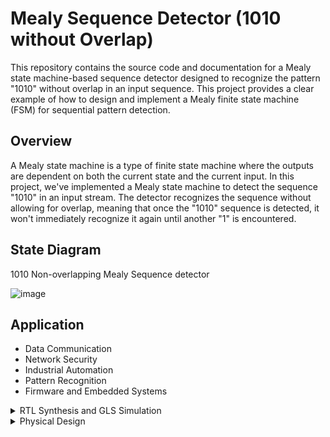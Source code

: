 # Mealy Sequence Detector (1010 without Overlap)
This repository contains the source code and documentation for a Mealy state machine-based sequence detector designed to recognize the pattern "1010" without overlap in an input sequence. This project provides a clear example of how to design and implement a Mealy finite state machine (FSM) for sequential pattern detection.

## Overview
A Mealy state machine is a type of finite state machine where the outputs are dependent on both the current state and the current input. In this project, we've implemented a Mealy state machine to detect the sequence "1010" in an input stream. The detector recognizes the sequence without allowing for overlap, meaning that once the "1010" sequence is detected, it won't immediately recognize it again until another "1" is encountered.

## State Diagram

1010 Non-overlapping Mealy Sequence detector



![image](https://github.com/JBavitha/pes_sdw/assets/142578450/f5ad4b29-5984-475b-8d80-4b01c9a8a05a)

## Application
- Data Communication
- Network Security
- Industrial Automation
- Pattern Recognition
- Firmware and Embedded Systems

<details>

<summary>RTL Synthesis and GLS Simulation</summary>



## Tools Used in RTL to GLS flow are:

1.iVerilog:
- A free and open-source Verilog simulation and synthesis tool.
- Part of the Icarus Verilog project.
- Utilized for simulating Verilog hardware description language code.
- It enables testing the design using a test bench, which applies stimulus to verify the functionality.
- Monitors input changes and evaluates corresponding output responses.

2.GTKwave:
- A free and open-source waveform viewer.
- Mainly used for visualizing simulation results produced by digital simulation tools such as Icarus Verilog.

3.Yosys:
- An open-source framework designed for Verilog RTL synthesis.
- Widely employed in digital design for converting high-level digital circuit descriptions into gate-level representations.
- Helps transform behavioral descriptions (e.g., Verilog code) into netlists, offering detailed information about the digital logic through gates and their connections.

## Functional Simulation 

To clone the repository use the below command 

```
git clone https://github.com/JBavitha/pes_sdw
```
Both the Verilog code and its corresponding testbench are loaded into the iVerilog tool.

```
vim pes_sdw.v
vim pes_sdw_tb.v
iverilog pes_sdw.v pes_sdw_tb.v
./a.out
gtkwave pes_sdw_tb.vcd

```



![Screenshot from 2023-10-21 14-52-18](https://github.com/JBavitha/pes_sdw/assets/142578450/04683d8c-aa6f-4e6e-bf60-8132f97c132b)

![Screenshot from 2023-10-21 14-44-18](https://github.com/JBavitha/pes_sdw/assets/142578450/57f07cdd-1fef-4f94-9798-419b74aaefe5)

![Screenshot from 2023-10-21 14-48-49](https://github.com/JBavitha/pes_sdw/assets/142578450/5211fbae-fc20-473e-970b-e123fad6ed2d)


**Pre synthesis Simulation result**

![Screenshot from 2023-10-21 11-54-46](https://github.com/JBavitha/pes_sdw/assets/142578450/a64737bc-8af7-4df3-9c0a-0655fd25f444)


## RTL Synthesis

```
read_liberty -lib ../lib/sky130_fd_sc_hd__tt_025C_1v80.lib
read_verilog pes_sdw.v
synth -top pes_sdw

```

![image](https://github.com/JBavitha/pes_sdw/assets/142578450/15f08c25-f610-42f1-bcd6-214167712107)

![image](https://github.com/JBavitha/pes_sdw/assets/142578450/e5f4cf9e-1d4a-4340-862c-c248de42372c)


To view the netlist

```
 abc -liberty -lib ./lib/sky130_fd_sc_hd__tt_025C_1v80.lib
 show

```

![Screenshot from 2023-10-21 12-02-53](https://github.com/JBavitha/pes_sdw/assets/142578450/62757a48-a0c2-4591-bf99-94b2914cd310)

To get .net 
```
write_verilog pes_sdw_net.v
!vim pes_sdw_net.v

```

![image](https://github.com/JBavitha/pes_sdw/assets/142578450/4df29d9c-a985-463b-85f8-0a38ab7649e6)


![image](https://github.com/JBavitha/pes_sdw/assets/142578450/c20a5362-86d0-4e69-9e62-65c9db06bc22)


To get even more simpler code type the following commands 

```
write_verilog -noattr pes_sdw_net.v
!vim pes_sdw_net.v

```

![image](https://github.com/JBavitha/pes_sdw/assets/142578450/f62f23de-03bb-40b7-94f1-8561c057ec22)

## GLS(Gate Level Simulation)

```
iverilog ../my_lib/verilog_model/primitives.v ../my_lib/verilog_model/sky130_fd_sc_hd.v pes_sdw_net.v tb_pes_sdw.v
```

![image](https://github.com/JBavitha/pes_sdw/assets/142578450/bbc59e49-52b6-4853-86c3-e5f6ffab2ad5)


```
./a.out
gtkwave pes_sdw_tb.vcd 
```
![Screenshot from 2023-10-21 12-10-08](https://github.com/JBavitha/pes_sdw/assets/142578450/c628d6b0-404a-4a61-8efb-23a7a9847545)

</details>

<details>

<summary>Physical Design</summary>



# Physical design 

- Physical design is the essential procedure that converts an abstract depiction of an electronic system, like an integrated circuit or computer chip, into a practical layout fit for manufacturing. This intricate process involves a series of stages for organizing and structuring different components, such as transistors, wiring, and connections, on a semiconductor material.

**Key facts of physical design encompass:**

 - Floorplanning: Defining the spatial arrangement of components and modules within the chip's layout.
 - Placement: Positioning individual elements like transistors and logic gates efficiently on the semiconductor substrate.
 - Routing: Establishing the interconnections or wiring between these components to facilitate data flow.
 - Clock Tree Synthesis (CTS): Structuring the clock distribution network to ensure precise synchronization throughout the chip.
 - Power Planning: Managing power distribution and consumption to maintain optimal operation and minimize energy usage.
 - Signal Integrity Analysis: Assessing the integrity of signals during transmission to prevent interference or distortion.
 - Timing Analysis: Evaluating the timing of signal propagation to meet performance requirements and minimize delays.
 - Design for Testability (DFT): Incorporating features that simplify testing and fault detection during chip production.
 - Physical Verification: Conducting rigorous checks to confirm that the physical design adheres to design rules and is free from errors.
 - Package Design: Creating the external packaging of the chip, considering factors like heat dissipation and connectivity.

## Installation of tools:

**Openlane and Docker**

- Follow the steps in the below link to install Docker
  https://docs.docker.com/engine/install/ubuntu/

- To install Openlane2
  https://openlane.readthedocs.io/en/latest/getting_started/installation/installation_ubuntu.html

### Magic

- Follow the below steps to install magic

```
git clone https://github.com/RTimothyEdwards/magic  
$ sudo apt-get install m4  
$ sudo apt-get install tcl-dev  
$ sudo apt-get install tk-dev  
$ sudo apt-get install blt  
$ sudo apt-get install freeglut3  
$ sudo apt-get install libglut3  
$ sudo apt-get install libglu1-mesa-dev  
$ sudo apt-get install libgl1-mesa-dev  
$ sudo apt-get install csh  
$ ./configure  
$ make  
$ make install
```

### Step 1
- To begin the physical design process, we must create the design file for the "pes_sdw" project. This entails having the "pes_sdw.v" file and access to the Skywater Process Design Kit (PDK), which contains all the necessary foundry-provided PDK-related files. To accomplish this, we follow these steps within the Openlane design directory:
- Create a folder called "pes_sdw" within the design directory.
- Within the "pes_sdw" folder, establish two subfolders named "src" and "config.json".
- To make the config.json file we type the following: vim config.json

```config.json``` looks like 


![image](https://github.com/JBavitha/pes_sdw/assets/142578450/1a2e13a0-54ad-492a-82c4-231dd925c983)


- after this, we go to the src file and add the pes_sdw.v file that we generated from Yosys in RTL synthesis and the required PDKs for our design.

### Step 2

- we invoke the openlane.

```
cd OpenLane
make mount
./flow.tcl -interactive
package require openlane 0.9
prep -design pes_sdw
```


<img width="604" alt="image" src="https://github.com/JBavitha/pes_sdw/assets/142578450/0ea08725-c509-46b0-84e5-a2d1688ee621">


![image](https://github.com/JBavitha/pes_sdw/assets/142578450/93ba2e58-633e-42be-a5a0-7179152fad58)


```run_synthesis```

<img width="610" alt="image" src="https://github.com/JBavitha/pes_sdw/assets/142578450/3307d948-871f-4412-97fb-69cbfdaf4c94">

- We can find the following synthesis report file in

```Openlane/designs/pes_sdw/runs/<latest_run>/reports/synthesis```

<img width="448" alt="image" src="https://github.com/JBavitha/pes_sdw/assets/142578450/a1dab21c-b818-47c2-bb17-1375a0f0925a">


## FLOORPLAN

```run_floorplan```


- To locate pes_sdw.def file for floorplan we type following command
```
cd OpenLane/designs/pes_sdw/runs/RUN_2023.11.03_05.32.49/results/floorplan
ls
```
![Screenshot from 2023-11-03 18-28-49](https://github.com/JBavitha/pes_sdw/assets/142578450/2a670b2c-ca32-49e0-a187-acaf155d3225)


- now to view the floorplan we type the following command:

```
cd OpenLane/designs/pes_sdw/runs/RUN_2023.11.03_05.32.49/results/floorplan
magic -T /home/bavitha/.volare/sky130A/libs.tech/magic/sky130A.tech lef read ../../tmp/merged.nom.lef def read pes_sdw.def &
```

<img width="475" alt="Screenshot 2023-11-03 134156" src="https://github.com/JBavitha/pes_sdw/assets/142578450/778adc35-786c-489a-9b79-41a6904029a7">


<img width="471" alt="Screenshot 2023-11-03 134233" src="https://github.com/JBavitha/pes_sdw/assets/142578450/831c37b2-91e3-4d91-a219-ea9e220ece7a">


<img width="484" alt="Screenshot 2023-11-03 134317" src="https://github.com/JBavitha/pes_sdw/assets/142578450/f4f8f81a-1e93-4504-8602-8c3ee4f356cd">


## PLACEMENT:

```run_placement```

- Follow the below steps
```
cd OpenLane/designs/pes_sdw/runs/RUN_2023.11.03_05.32.49/results/placement
magic -T /home/bavitha/.volare/sky130A/libs.tech/magic/sky130A.tech lef read ../../tmp/merged.nom.lef def read pes_sdw.def &

```

<img width="476" alt="Screenshot 2023-11-03 134801" src="https://github.com/JBavitha/pes_sdw/assets/142578450/17ea5c8d-6b31-46a5-9796-61df13790e15">


<img width="476" alt="Screenshot 2023-11-03 134826" src="https://github.com/JBavitha/pes_sdw/assets/142578450/7d89503b-b1bd-4d53-a171-918c559db244">


**placement statistics**


```Openlane/designs/pes_sdw/runs/<latest run>/logs/placement```


<img width="450" alt="image" src="https://github.com/JBavitha/pes_sdw/assets/142578450/757243ff-8bc0-4652-9267-2840671a1ed7">


### ROUTING:

```run_routing```

- follow below steps
```
cd OpenLane/designs/pes_sdw/runs/RUN_2023.11.03_05.32.49/results/routing
magic -T /home/bavitha/.volare/sky130A/libs.tech/magic/sky130A.tech lef read ../../tmp/merged.nom.lef def read pes_sdw.def &

```


<img width="478" alt="Screenshot 2023-11-03 135031" src="https://github.com/JBavitha/pes_sdw/assets/142578450/1050fd08-d552-470a-b8f1-d1bb1e3ac5b0">


<img width="478" alt="Screenshot 2023-11-03 135109" src="https://github.com/JBavitha/pes_sdw/assets/142578450/5c10d76c-7ad3-462f-a89a-94ceee616820">


<img width="485" alt="Screenshot 2023-11-03 135147" src="https://github.com/JBavitha/pes_sdw/assets/142578450/30e4eaef-b67d-4675-ba6e-c17650e4b3f0">


**Routing analysis**

```Openlane/designs/pes_bc/runs/<latest run>/logs/routing```

<img width="449" alt="image" src="https://github.com/JBavitha/pes_sdw/assets/142578450/9ae64a25-12d1-4147-a0c9-32fe6fc1ac76">


<img width="449" alt="image" src="https://github.com/JBavitha/pes_sdw/assets/142578450/99a07c73-bd51-42c7-bfdf-3da7f2149fbe">


### Clock tree synthesis

```run_cts```

<img width="602" alt="image" src="https://github.com/JBavitha/pes_sdw/assets/142578450/8b8dde79-3fd2-477c-a801-00f7bf3cab0e">

**cts statistics**

<img width="450" alt="image" src="https://github.com/JBavitha/pes_sdw/assets/142578450/74e36b43-e73f-4e15-a149-827272a430d3">


### Automatic flow in Openlane:

```
make mount

./flow.tcl -design <design name>

```

<img width="599" alt="image" src="https://github.com/JBavitha/pes_sdw/assets/142578450/90213bc0-2d5d-442e-890e-4e2b15d1ada1">

- Flow completion

<img width="558" alt="image" src="https://github.com/JBavitha/pes_sdw/assets/142578450/7c65e615-3a95-4cdc-b4cb-9be56474be7d">


### PARAMETERS

**Post-layout Synthesis**



<img width="448" alt="image" src="https://github.com/JBavitha/pes_sdw/assets/142578450/a1dab21c-b818-47c2-bb17-1375a0f0925a">


Gate count =15 


**Area**

<img width="489" alt="image" src="https://github.com/JBavitha/pes_sdw/assets/142578450/b9e75b59-a9bb-489a-ae29-f8c9be07b093">







**Summary report**

<img width="558" alt="image" src="https://github.com/JBavitha/pes_sdw/assets/142578450/b1d20fbc-4420-4b5c-9a40-1012363fd5d3">




**Power**

<img width="450" alt="image" src="https://github.com/JBavitha/pes_sdw/assets/142578450/74e36b43-e73f-4e15-a149-827272a430d3">









</details>




